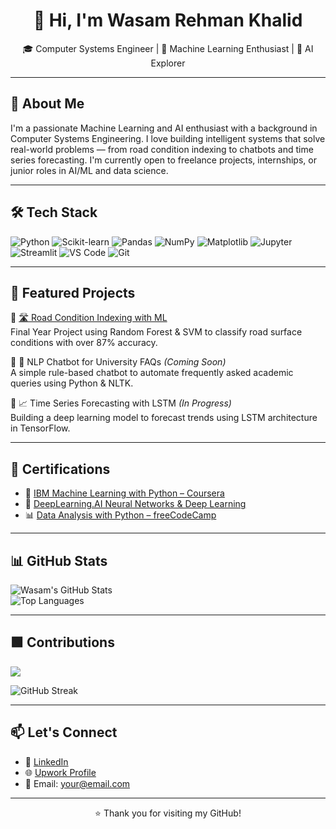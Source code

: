 <h1 align="center">👋 Hi, I'm Wasam Rehman Khalid</h1>
<p align="center">
  🎓 Computer Systems Engineer | 🤖 Machine Learning Enthusiast | 🧠 AI Explorer
</p>

---

## 🧠 About Me

I'm a passionate Machine Learning and AI enthusiast with a background in Computer Systems Engineering. I love building intelligent systems that solve real-world problems — from road condition indexing to chatbots and time series forecasting. I'm currently open to freelance projects, internships, or junior roles in AI/ML and data science.

---

## 🛠️ Tech Stack

![Python](https://img.shields.io/badge/Python-3670A0?style=for-the-badge&logo=python&logoColor=ffdd54)
![Scikit-learn](https://img.shields.io/badge/scikit--learn-F7931E?style=for-the-badge&logo=scikit-learn&logoColor=white)
![Pandas](https://img.shields.io/badge/Pandas-150458?style=for-the-badge&logo=pandas)
![NumPy](https://img.shields.io/badge/Numpy-013243?style=for-the-badge&logo=numpy)
![Matplotlib](https://img.shields.io/badge/Matplotlib-000000?style=for-the-badge&logo=matplotlib)
![Jupyter](https://img.shields.io/badge/Jupyter-F37626?style=for-the-badge&logo=Jupyter&logoColor=white)
![Streamlit](https://img.shields.io/badge/Streamlit-FF4B4B?style=for-the-badge&logo=Streamlit&logoColor=white)
![VS Code](https://img.shields.io/badge/VS_Code-007ACC?style=for-the-badge&logo=visual-studio-code&logoColor=white)
![Git](https://img.shields.io/badge/Git-F05032?style=for-the-badge&logo=git&logoColor=white)

---

## 🚀 Featured Projects

🔸 [🛣️ Road Condition Indexing with ML](https://github.com/yourusername/road-condition-ml-indexing)  
Final Year Project using Random Forest & SVM to classify road surface conditions with over 87% accuracy.

🔸 💬 NLP Chatbot for University FAQs *(Coming Soon)*  
A simple rule-based chatbot to automate frequently asked academic queries using Python & NLTK.

🔸 📈 Time Series Forecasting with LSTM *(In Progress)*  
Building a deep learning model to forecast trends using LSTM architecture in TensorFlow.

---

## 📜 Certifications

- 🧠 [IBM Machine Learning with Python – Coursera](#)
- 🤖 [DeepLearning.AI Neural Networks & Deep Learning](#)
- 📊 [Data Analysis with Python – freeCodeCamp](#)

---

## 📊 GitHub Stats

![Wasam's GitHub Stats](https://github-readme-stats.vercel.app/api?username=wasamrehman&show_icons=true&theme=tokyonight)  
![Top Languages](https://github-readme-stats.vercel.app/api/top-langs/?username=wasamrehman&layout=compact&theme=tokyonight)

---

## 🟩 Contributions

<img src="https://github-readme-activity-graph.cyclic.app/graph?username=wasamrehman&theme=tokyonight" />

![GitHub Streak](https://streak-stats.demolab.com?user=wasamrehman&theme=tokyonight)


---

## 📫 Let's Connect

- 🔗 [LinkedIn](https://www.linkedin.com/in/your-profile)  
- 🌐 [Upwork Profile](#)  
- 📧 Email: your@email.com  

---

<p align="center">
  ⭐️ Thank you for visiting my GitHub!
</p>
